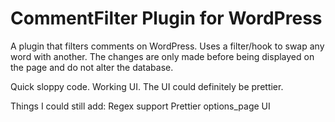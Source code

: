 CommentFilter Plugin for WordPress
==================

A plugin that filters comments on WordPress. Uses a filter/hook to swap any word with another. The changes are only made before being displayed on the page and do not alter the database.

Quick sloppy code. Working UI.
The UI could definitely be prettier.

Things I could still add:
Regex support
Prettier options_page UI
